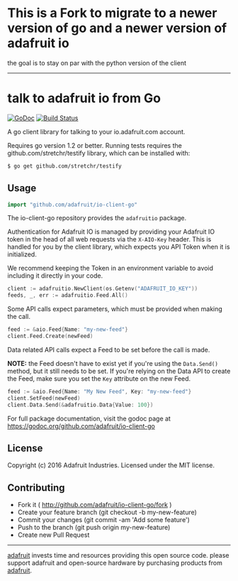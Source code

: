 # This is a Fork to migrate to a newer version of go and a newer version of adafruit io
the goal is to stay on par with the python version of the client
___
# talk to adafruit io from Go

[![GoDoc](http://godoc.org/github.com/adafruit/io-client-go?status.svg)](http://godoc.org/github.com/adafruit/io-client-go)
[![Build Status](https://travis-ci.org/adafruit/io-client-go.svg?branch=master)](https://travis-ci.org/adafruit/io-client-go)

A go client library for talking to your io.adafruit.com account.

Requires go version 1.2 or better. Running tests requires the github.com/stretchr/testify library, which can be installed with:

```bash
$ go get github.com/stretchr/testify
```

## Usage

```go
import "github.com/adafruit/io-client-go"
```

The io-client-go repository provides the `adafruitio` package.

Authentication for Adafruit IO is managed by providing your Adafruit IO token
in the head of all web requests via the `X-AIO-Key` header. This is handled for
you by the client library, which expects you API Token when it is initialized.

We recommend keeping the Token in an environment variable to avoid including it
directly in your code.

```go
client := adafruitio.NewClient(os.Getenv("ADAFRUIT_IO_KEY"))
feeds, _, err := adafruitio.Feed.All()
```

Some API calls expect parameters, which must be provided when making the call.

```go
feed := &aio.Feed{Name: "my-new-feed"}
client.Feed.Create(newFeed)
```

Data related API calls expect a Feed to be set before the call is made.

**NOTE:** the Feed doesn't have to exist yet if you're using the `Data.Send()`
method, but it still needs to be set. If you're relying on the Data API to
create the Feed, make sure you set the `Key` attribute on the new Feed.

```go
feed := &aio.Feed{Name: "My New Feed", Key: "my-new-feed"}
client.SetFeed(newFeed)
client.Data.Send(&adafruitio.Data{Value: 100})
```

For full package documentation, visit the godoc page at https://godoc.org/github.com/adafruit/io-client-go

## License

Copyright (c) 2016 Adafruit Industries. Licensed under the MIT license.

## Contributing

- Fork it ( http://github.com/adafruit/io-client-go/fork )
- Create your feature branch (git checkout -b my-new-feature)
- Commit your changes (git commit -am 'Add some feature')
- Push to the branch (git push origin my-new-feature)
- Create new Pull Request

---

[adafruit](https://adafruit.com) invests time and resources providing this open source code. please support adafruit and open-source hardware by purchasing products from [adafruit](https://adafruit.com).
